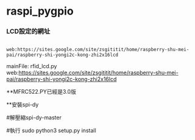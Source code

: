 raspi_pygpio
============
### LCD設定的網址
~~~

web:https://sites.google.com/site/zsgititit/home/raspberry-shu-mei-pai/raspberry-shi-yongi2c-kong-zhi2x16lcd

~~~

mainFile: rfid_lcd.py
web:https://sites.google.com/site/zsgititit/home/raspberry-shu-mei-pai/raspberry-shi-yongi2c-kong-zhi2x16lcd


  **MFRC522.PY已經是3.0版
  
  **安裝spi-dy
  
   #解壓縮spi-dy-master
   
   #執行 sudo python3 setup.py install
